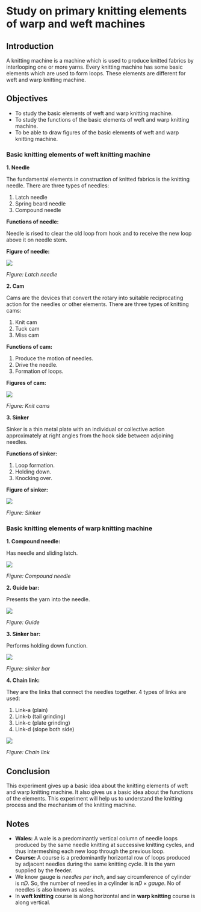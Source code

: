 # Study on primary knitting elements of warp and weft machines

## Introduction

A knitting machine is a machine which is used to produce knitted fabrics by interlooping one or more yarns. Every knitting machine has some basic elements which are used to form loops. These elements are different for weft and warp knitting machine.

## Objectives

- To study the basic elements of weft and warp knitting machine.
- To study the functions of the basic elements of weft and warp knitting machine.
- To be able to draw figures of the basic elements of weft and warp knitting machine.

### Basic knitting elements of weft knitting machine

**1. Needle**

The fundamental elements in construction of knitted fabrics is the knitting needle. There are three types of needles:

1.  Latch needle
2.  Spring beard needle
3.  Compound needle

**Functions of needle:**

Needle is rised to clear the old loop from hook and to receive the new loop above it on needle stem.

**Figure of needle:**

![](img/2023-07-21-13-18-45.png)

_Figure: Latch needle_

**2. Cam**

Cams are the devices that convert the rotary into suitable reciprocating action for the needles or other elements. There are three types of knitting cams:

1.  Knit cam
2.  Tuck cam
3.  Miss cam

**Functions of cam:**

1. Produce the motion of needles.
2. Drive the needle.
3. Formation of loops.

**Figures of cam:**

![](img/2023-07-21-13-23-45.png)

_Figure: Knit cams_

**3. Sinker**

Sinker is a thin metal plate with an individual or collective action approximately at right angles from the hook side between adjoining needles.

**Functions of sinker:**

1. Loop formation.
2. Holding down.
3. Knocking over.

**Figure of sinker:**

![](img/2023-07-21-13-26-56.png)

_Figure: Sinker_

### Basic knitting elements of warp knitting machine

**1. Compound needle:**

Has needle and sliding latch.

![](img/2023-07-21-13-21-02.png)

_Figure: Compound needle_

**2. Guide bar:**

Presents the yarn into the needle.

![](img/2023-07-21-13-36-29.png)

_Figure: Guide_

**3. Sinker bar:**

Performs holding down function.

![](img/2023-07-21-13-33-50.png)

_Figure: sinker bar_

**4. Chain link:**

They are the links that connect the needles together. 4 types of links are used:

1. Link-a (plain)
2. Link-b (tail grinding)
3. Link-c (plate grinding)
4. Link-d (slope both side)

![](img/2023-07-21-13-34-18.png)

_Figure: Chain link_

## Conclusion

This experiment gives up a basic idea about the knitting elements of weft and warp knitting machine. It also gives us a basic idea about the functions of the elements. This experiment will help us to understand the knitting process and the mechanism of the knitting machine.

## Notes

- **Wales:** A wale is a predominantly vertical column of needle loops produced by the same needle knitting at successive knitting cycles, and thus intermeshing each new loop through the previous loop.
- **Course:** A course is a predominantly horizontal row of loops produced by adjacent needles during the same knitting cycle. It is the yarn supplied by the feeder.
- We know gauge is _needles per inch_, and say circumference of cylinder is $\pi D$. So, the number of needles in a cylinder is $\pi D \times gauge$. No of needles is also known as wales.
- In **weft knitting** course is along horizontal and in **warp knitting** course is along vertical.
